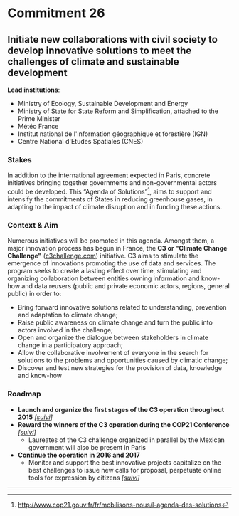 # Commitment 26

## Initiate new collaborations with civil society to develop innovative solutions to meet the challenges of climate and sustainable development

**Lead institutions**:
- Ministry of Ecology, Sustainable Development and Energy
- Ministry of State for State Reform and Simplification, attached to the Prime Minister
- Météo France
- Institut national de l'information géographique et forestière (IGN)
- Centre National d'Etudes Spatiales (CNES)

### Stakes

In addition to the international agreement expected in Paris, concrete initiatives bringing together governments and non-governmental actors could be developed. This “Agenda of Solutions”[^1], aims to support and intensify the commitments of States in reducing greenhouse gases, in adapting to the impact of climate disruption and in funding these actions.

### Context & Aim

Numerous initiatives will be promoted in this agenda. Amongst them, a major innovation process has begun in France, the **C3 or "Climate Change Challenge"** ([c3challenge.com](http://c3challenge.com/)) initiative. C3 aims to stimulate the emergence of innovations promoting the use of data and services. The program seeks to create a lasting effect over time, stimulating and organizing collaboration between entities owning information and know-how and data reusers (public and private economic actors, regions, general public) in order to:

- Bring forward innovative solutions related to understanding, prevention and adaptation to climate change;
- Raise public awareness on climate change and turn the public into actors involved in the challenge;
- Open and organize the dialogue between stakeholders in climate change in a participatory approach;
- Allow the collaborative involvement of everyone in the search for solutions to the problems and opportunities caused by climatic change;
- Discover and test new strategies for the provision of data, knowledge and know-how

### Roadmap

- **Launch and organize the first stages of the C3 operation throughout 2015**
  _[[suivi](https://git.framasoft.org/etalab/suivi/issues/199)]_
- **Reward the winners of the C3 operation during the COP21 Conference**
  _[[suivi](https://git.framasoft.org/etalab/suivi/issues/200)]_
    - Laureates of the C3 challenge organized in parallel by the Mexican government will also be present in Paris
- **Continue the operation in 2016 and 2017**
    - Monitor and support the best innovative projects  capitalize on the best challenges to issue new calls for proposal, perpetuate online tools for expression by citizens
      _[[suivi](https://git.framasoft.org/etalab/suivi/issues/201)]_

----

[^1]: http://www.cop21.gouv.fr/fr/mobilisons-nous/l-agenda-des-solutions
